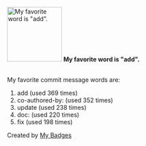 <img src="https://my-badges.github.io/my-badges/favorite-word.png" alt="My favorite word is &quot;add&quot;." title="My favorite word is &quot;add&quot;." width="128">
<strong>My favorite word is &quot;add&quot;.</strong>
<br><br>

My favorite commit message words are:

1. add (used 369 times)
2. co-authored-by: (used 352 times)
3. update (used 238 times)
4. doc: (used 220 times)
5. fix (used 198 times)


Created by <a href="https://github.com/my-badges/my-badges">My Badges</a>
